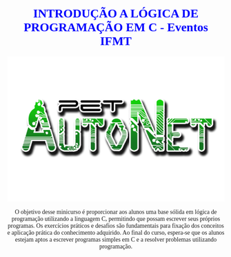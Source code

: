 

<h1 style="color: blue; font-family: Verdana; text-align: center;" >INTRODUÇÃO A LÓGICA DE PROGRAMAÇÃO EM C - Eventos IFMT</h1>

<div style="text-align: center;">
  <img src="logooet.png"></img>
</div>

<p style="font-family: verdana; text-align: center;"> O objetivo desse minicurso é proporcionar aos alunos uma base sólida em lógica de programação utilizando a
linguagem C, permitindo que possam escrever seus próprios programas. Os exercícios práticos e desafios são
fundamentais para fixação dos conceitos e aplicação prática do conhecimento adquirido. Ao final do curso, espera-se
que os alunos estejam aptos a escrever programas simples em C e a resolver problemas utilizando programação. </p>




